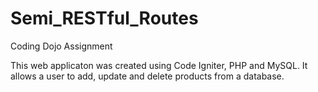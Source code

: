 # Semi_RESTful_Routes
Coding Dojo Assignment

This web applicaton was created using Code Igniter, PHP and MySQL. It allows a user to add, update and delete products from a database.
